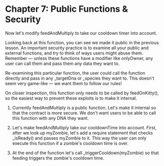 # Chapter 7: Public Functions & Security

Now let's modify feedAndMultiply to take our cooldown timer into account.

Looking back at this function, you can see we made it public in the previous lesson. An important security practice is to examine all your public and external functions, and try to think of ways users might abuse them. Remember — unless these functions have a modifier like onlyOwner, any user can call them and pass them any data they want to.

Re-examining this particular function, the user could call the function directly and pass in any \_targetDna or \_species they want to. This doesn't seem very game-like — we want them to follow our rules!

On closer inspection, this function only needs to be called by feedOnKitty(), so the easiest way to prevent these exploits is to make it internal.

1. Currently feedAndMultiply is a public function. Let's make it internal so that the contract is more secure. We don't want users to be able to call this function with any DNA they want.

2. Let's make feedAndMultiply take our cooldownTime into account. First, after we look up myZombie, let's add a require statement that checks \_isReady() and passes myZombie to it. This way the user can only execute this function if a zombie's cooldown time is over.

3. At the end of the function let's call \_triggerCooldown(myZombie) so that feeding triggers the zombie's cooldown time.
